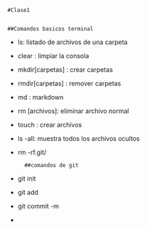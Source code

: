     #Clase1


    ##Comandos basicos terminal

- ls: listado de archivos de una carpeta

- clear : limpiar la consola
- mkdir[carpetas] : crear carpetas
- rmdir[carpetas] : remover carpetas
- md : markdown
- rm [archivos]: eliminar archivo normal
- touch : crear archivos
- ls -all: muestra todos los archivos ocultos
- rm -rf.git/

        ##comandos de git 

- git init
- git add
- git commit -m
- 

